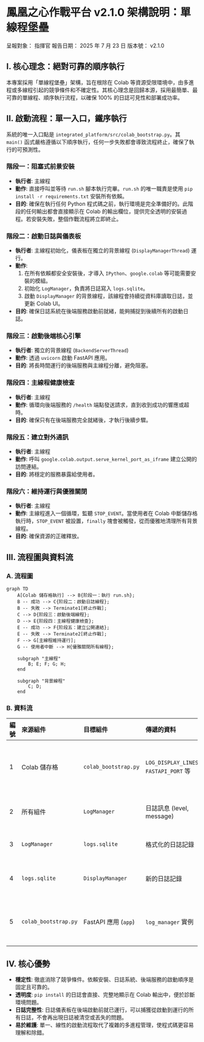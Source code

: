 # 鳳凰之心作戰平台 v2.1.0 架構說明：單線程堡壘

呈報對象： 指揮官
報告日期： 2025 年 7 月 23 日
版本號： v2.1.0

## I. 核心理念：絕對可靠的順序執行

本專案採用「單線程堡壘」架構，旨在根除在 Colab 等資源受限環境中，由多進程或多線程引起的競爭條件和不確定性。其核心理念是回歸本源，採用最簡單、最可靠的單線程、順序執行流程，以確保 100% 的日誌可見性和部署成功率。

## II. 啟動流程：單一入口，鐵序執行

系統的唯一入口點是 `integrated_platform/src/colab_bootstrap.py`。其 `main()` 函式嚴格遵循以下順序執行，任何一步失敗都會導致流程終止，確保了執行的可預測性。

### 階段一：阻塞式前景安裝

*   **執行者**: 主線程
*   **動作**: 直接呼叫並等待 `run.sh` 腳本執行完畢。`run.sh` 的唯一職責是使用 `pip install -r requirements.txt` 安裝所有依賴。
*   **目的**: 確保在執行任何 Python 程式碼之前，執行環境是完全準備好的。此階段的任何輸出都會直接顯示在 Colab 的輸出欄位，提供完全透明的安裝過程。若安裝失敗，整個作戰流程將立即終止。

### 階段二：啟動日誌與儀表板

*   **執行者**: 主線程初始化，儀表板在獨立的背景線程 (`DisplayManagerThread`) 運行。
*   **動作**:
    1.  在所有依賴都安全安裝後，才導入 `IPython`、`google.colab` 等可能需要安裝的模組。
    2.  初始化 `LogManager`，負責將日誌寫入 `logs.sqlite`。
    3.  啟動 `DisplayManager` 的背景線程，該線程會持續從資料庫讀取日誌，並更新 Colab UI。
*   **目的**: 確保日誌系統在後端服務啟動前就緒，能夠捕捉到後續所有的啟動日誌。

### 階段三：啟動後端核心引擎

*   **執行者**: 獨立的背景線程 (`BackendServerThread`)
*   **動作**: 透過 `uvicorn` 啟動 FastAPI 應用。
*   **目的**: 將長時間運行的後端服務與主線程分離，避免阻塞。

### 階段四：主線程健康檢查

*   **執行者**: 主線程
*   **動作**: 循環向後端服務的 `/health` 端點發送請求，直到收到成功的響應或超時。
*   **目的**: 確保只有在後端服務完全就緒後，才執行後續步驟。

### 階段五：建立對外通訊

*   **執行者**: 主線程
*   **動作**: 呼叫 `google.colab.output.serve_kernel_port_as_iframe` 建立公開的訪問連結。
*   **目的**: 將穩定的服務暴露給使用者。

### 階段六：維持運行與優雅關閉

*   **執行者**: 主線程
*   **動作**: 主線程進入一個循環，監聽 `STOP_EVENT`。當使用者在 Colab 中斷儲存格執行時，`STOP_EVENT` 被設置，`finally` 塊會被觸發，從而優雅地清理所有背景線程。
*   **目的**: 確保資源的正確釋放。

## III. 流程圖與資料流

### A. 流程圖

```mermaid
graph TD
    A[Colab 儲存格執行] --> B{阶段一：執行 run.sh};
    B -- 成功 --> C{阶段二：啟動日誌線程};
    B -- 失敗 --> Terminate1[終止作戰];
    C --> D{阶段三：啟動後端線程};
    D --> E{阶段四：主線程健康檢查};
    E -- 成功 --> F{阶段五：建立公開連結};
    E -- 失敗 --> Terminate2[終止作戰];
    F --> G[主線程維持運行];
    G -- 使用者中斷 --> H{優雅關閉所有線程};

    subgraph "主線程"
        B; E; F; G; H;
    end

    subgraph "背景線程"
        C; D;
    end
```

### B. 資料流

| 編號 | 來源組件         | 目標組件             | 傳遞的資料                               | 傳遞方式     | 說明                                                                 |
| :--- | :--------------- | :------------------- | :--------------------------------------- | :----------- | :------------------------------------------------------------------- |
| 1    | Colab 儲存格     | `colab_bootstrap.py` | `LOG_DISPLAY_LINES`, `FASTAPI_PORT` 等   | 全域變數     | Colab 儲存格在呼叫 `main()` 之前，直接設定 `colab_bootstrap` 模組中的全域變數。 |
| 2    | 所有組件         | `LogManager`         | 日誌訊息 (level, message)                | 函式呼叫     | 系統各部分透過呼叫 `log_manager.log()` 來記錄事件。                    |
| 3    | `LogManager`     | `logs.sqlite`        | 格式化的日誌記錄                         | SQLite 寫入  | `LogManager` 將日誌持久化到資料庫中。                                |
| 4    | `logs.sqlite`    | `DisplayManager`     | 新的日誌記錄                             | SQLite 讀取  | `DisplayManager` 定期查詢資料庫以獲取新日誌，並更新 UI。             |
| 5    | `colab_bootstrap.py` | FastAPI 應用 (`app`) | `log_manager` 實例                       | `app.state`  | 主引導程序將 `log_manager` 實例注入到 FastAPI 應用的狀態中，供其內部使用。 |

## IV. 核心優勢

*   **穩定性**: 徹底消除了競爭條件。依賴安裝、日誌系統、後端服務的啟動順序是固定且可靠的。
*   **透明度**: `pip install` 的日誌會直接、完整地顯示在 Colab 輸出中，便於診斷環境問題。
*   **日誌完整性**: 日誌儀表板在後端啟動前就已運行，可以捕獲從啟動到運行的所有日誌，不會再出現日誌被清空或丟失的問題。
*   **易於維護**: 單一、線性的啟動流程取代了複雜的多進程管理，使程式碼更容易理解和除錯。
